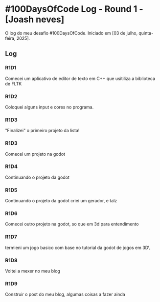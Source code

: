 # #100DaysOfCode Log - Round 1 - [Joash neves]

O log do meu desafio #100DaysOfCode. Iniciado em [03 de julho, quinta-feira, 2025].

## Log

### R1D1 

Comecei um aplicativo de editor de texto em C++ que usitiliza a biblioteca de FLTK

### R1D2

Coloquei alguns input e cores no programa.

### R1D3

"Finalizei" o primeiro projeto da lista!

### R1D3

Comecei um projeto na godot

### R1D4

Continuando o projeto da godot

### R1D5

Continuando o projeto da godot criei um gerador, e talz

### R1D6

Comecei outro projeto na godot, so que em 3d para entendimento

### R1D7

termieni um jogo basico com base no tutorial da godot de jogos em 3D\

### R1D8

Voltei a mexer no meu blog

### R1D9

Construir o post do meu blog, algumas coisas a fazer ainda